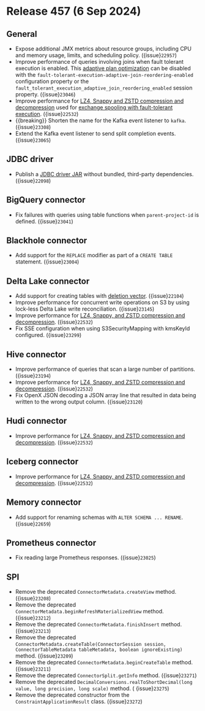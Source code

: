 # Release 457 (6 Sep 2024)

## General

* Expose additional JMX metrics about resource groups, including CPU and memory
  usage, limits, and scheduling policy. ({issue}`22957`)
* Improve performance of queries involving joins when fault tolerant execution
  is enabled. This [adaptive plan
  optimization](/optimizer/adaptive-plan-optimizations) can be disabled with the
  `fault-tolerant-execution-adaptive-join-reordering-enabled` configuration
  property or the `fault_tolerant_execution_adaptive_join_reordering_enabled`
  session property. ({issue}`23046`)
* Improve performance for [LZ4, Snappy and ZSTD compression and
  decompression](file-compression) used for [exchange spooling with
  fault-tolerant execution](fte-exchange-manager). ({issue}`22532`)
* {{breaking}} Shorten the name for the Kafka event listener to `kafka`. ({issue}`23308`)
* Extend the Kafka event listener to send split completion events. ({issue}`23065`)

## JDBC driver

* Publish a [JDBC driver JAR](jdbc-installation) without bundled, third-party
  dependencies. ({issue}`22098`)

## BigQuery connector

* Fix failures with queries using table functions when `parent-project-id` is
  defined. ({issue}`23041`)

## Blackhole connector

* Add support for the `REPLACE` modifier as part of a `CREATE TABLE` statement. ({issue}`23004`)

## Delta Lake connector

* Add support for creating tables with
  [deletion vector](https://docs.delta.io/latest/delta-deletion-vectors.html).
  ({issue}`22104`)
* Improve performance for concurrent write operations on S3 by using lock-less
  Delta Lake write reconciliation. ({issue}`23145`)
* Improve performance for [LZ4, Snappy, and ZSTD compression and
  decompression](file-compression). ({issue}`22532`)
* Fix SSE configuration when using S3SecurityMapping with kmsKeyId configured. ({issue}`23299`)

## Hive connector

* Improve performance of queries that scan a large number of partitions. ({issue}`23194`)
* Improve performance for [LZ4, Snappy, and ZSTD compression and
  decompression](file-compression). ({issue}`22532`)
* Fix OpenX JSON decoding a JSON array line that resulted in data being written
  to the wrong output column. ({issue}`23120`)

## Hudi connector

* Improve performance for [LZ4, Snappy, and ZSTD compression and
  decompression](file-compression). ({issue}`22532`)

## Iceberg connector

* Improve performance for [LZ4, Snappy, and ZSTD compression and
  decompression](file-compression). ({issue}`22532`)

## Memory connector

* Add support for renaming schemas with `ALTER SCHEMA ... RENAME`. ({issue}`22659`)

## Prometheus connector

* Fix reading large Prometheus responses. ({issue}`23025`)

## SPI

* Remove the deprecated `ConnectorMetadata.createView` method. ({issue}`23208`)
* Remove the deprecated `ConnectorMetadata.beginRefreshMaterializedView` method.
  ({issue}`23212`)
* Remove the deprecated `ConnectorMetadata.finishInsert` method. ({issue}`23213`)
* Remove the deprecated `ConnectorMetadata.createTable(ConnectorSession session,
  ConnectorTableMetadata tableMetadata, boolean ignoreExisting)` method.
  ({issue}`23209`)
* Remove the deprecated `ConnectorMetadata.beginCreateTable` method. ({issue}`23211`)
* Remove the deprecated `ConnectorSplit.getInfo` method. ({issue}`23271`)
* Remove the deprecated `DecimalConversions.realToShortDecimal(long value, long
  precision, long scale)` method. ( {issue}`23275`)
* Remove the deprecated constructor from the `ConstraintApplicationResult`
  class. ({issue}`23272`)
